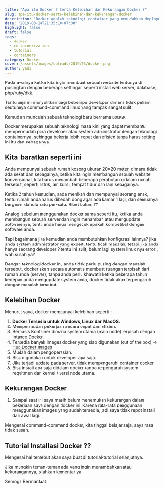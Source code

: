 ```yaml
---
title: "Apa itu Docker ? Serta Kelebihan dan Kekurangan Docker ?"
slug: apa-itu-docker-serta-kelebihan-dan-kekurangan-docker
description: "Docker adalah teknologi container yang memudahkan deployment dan pengembangan aplikasi melalui isolasi dan efisiensi."
date: "2019-03-28T21:35:10+07:00"
highlight: false 
draft: false
tags:
  - docker
  - containerization
  - tutorial
  - containers
category: Docker
cover: /assets/images/uploads/2019/03/docker.png
author: yadi
---
```


Pada awalnya ketika kita ingin membuat sebuah website tentunya di pusingkan dengan beberapa settingan seperti install web server, database, php/ruby/dkk.

Tentu saja ini menyulitkan bagi beberapa developer dimana tidak paham seutuhnya command-command linux yang tampak sangat sulit.

Kemudian munculah sebuah teknologi baru bernama `DOCKER`.

Docker merupakan sebuah teknologi masa kini yang dapat membantu mempermudah para developer atau system administrator dengan teknologi containernya, sehingga bekerja lebih cepat dan efisien tanpa harus setting ini itu dan sebagainya.

## Kita ibaratkan seperti ini
Anda mempunyai sebuah rumah kosong ukuran 20×20 meter, dimana tidak ada sekat dan sebagainya, ketika kita ingin membangun sebuah website konvensional, kita harus menambah beberapa perabotan didalam rumah tersebut, seperti listrik, air, kursi, tempat tidur dan lain sebagainya.

Ketika 2 tahun kemudian, anda menikah dan mempunyai seorang anak, tentu rumah anda harus dibedah dong agar ada kamar 1 lagi, dan semuanya bergeser dahulu satu per-satu. Ribet bukan ??

Analogi sebelum menggunakan docker sama seperti itu, ketika anda membangun sebuah server dan ingin menambah atau mengupdate softwarenya, tentu anda harus mengecek apakah kompetibel dengan software anda.

Tapi bagaimana jika kemudian anda membutuhkan konfigurasi lainnya? jika anda system administrator yang expert, tentu tidak masalah, tetapi jika anda hanya seorang developer ? tentu ini sulit, belum lagi system linux nya error , wah susah ya?

Dengan teknologi docker ini, anda tidak perlu pusing dengan masalah tersebut, docker akan secara automatis membuat ruangan terpisah dari rumah anda (server), tanpa anda perlu khawatir ketika beberapa tahun kedepan anda mengupdate system anda, docker tidak akan terpengaruh dengan masalah tersebut.

## Kelebihan Docker
Menurut saya, docker mempunyai kelebihan seperti :
1. **Docker Tersedia untuk Windows, Linux dan MacOS.**
2. Mempermudah pekerjaan secara cepat dan efisien.
3. Berbasis Kontainer dimana system utama (main node) terpisah dengan Intance Docker.
4. Tersedia banyak images docker yang siap digunakan (out of the box) => [Hub Docker Images](https://hub.docker.com/search?q=&type=image)
5. Mudah dalam pengoperasian.
6. Bisa digunakan untuk developer apa saja.
7. Jika terjadi update pada server, tidak mempengaruhi container docker
8. Bisa install apa saja didalam docker tanpa terpengaruh system requitmen dari kernel / versi node utama.

## Kekurangan Docker
1. Sampai saat ini saya masih belum menemukan kekurangan dalam pekerjaan saya dengan docker ini. Karena rata-rata penggunaan menggunakan images yang sudah tersedia, jadi saya tidak repot install dari awal lagi.

Mengenai command-command docker, kita tinggal belajar saja, saya rasa tidak susah.

## Tutorial Installasi Docker ??
Mengenai hal tersebut akan saya buat di tutorial-tutorial selanjutnya.

Jika mungkin teman-teman ada yang ingin menambahkan atau kekurangannya, silahkan komentar ya.

Semoga Bermanfaat.
